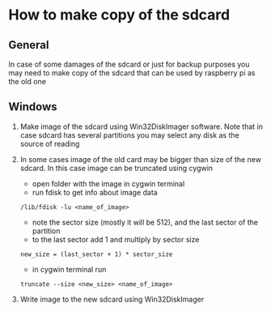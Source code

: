 # How to make copy of the sdcard

## General

In case of some damages of the sdcard or just for backup purposes you may need to make copy of the sdcard that can be used by raspberry pi as the old one

## Windows

1. Make image of the sdcard using Win32DiskImager software. Note that in case sdcard has several partitions you may select any disk as the source of reading
2. In some cases image of the old card may be bigger than size of the new sdcard. In this case image can be truncated using cygwin
	* open folder with the image in cygwin terminal
	* run fdisk to get info about image data

	```
	/lib/fdisk -lu <name_of_image>
	```

	* note the sector size (mostly it will be 512), and the last sector of the partition
	* to the last sector add 1 and multiply by sector size

	```
	new_size = (last_sector + 1) * sector_size
	```

	* in cygwin terminal run

	```
	truncate --size <new_size> <name_of_image>
	```

3. Write image to the new sdcard using Win32DiskImager
